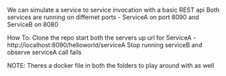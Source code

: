We can simulate a service to service invocation with a basic REST api
Both services are running on differnet ports - ServiceA on port 8090 and ServiceB on 8080

How To:
Clone the repo
start both the servers up 
url for ServiceA - http://localhost:8090/helloworld/serviceA
Stop running serviceB and observe serviceA call fails 

NOTE: Theres a docker file in both the folders to play around with as well
